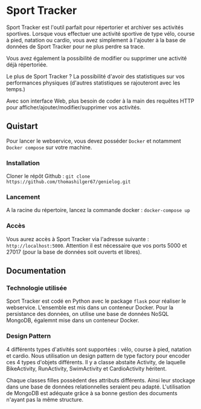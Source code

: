 # Sport Tracker

Sport Tracker est l'outil parfait pour répertorier et archiver ses activités sportives.
Lorsque vous effectuer une activité sportive de type vélo, course à pied, natation ou cardio, vous avez simplement à l'ajouter à la base de données de Sport Tracker pour ne plus perdre sa trace.

Vous avez également la possibilité de modifier ou supprimer une activité déjà répertoriée. 

Le plus de Sport Tracker ? La possibilité d'avoir des statistiques sur vos performances physiques (d'autres statistiques se rajouteront avec les temps.)


 Avec son interface Web, plus besoin de coder à la main des requêtes HTTP pour afficher/ajouter/modifier/supprimer vos activités.

 ## Quistart 

 Pour lancer le webservice, vous devez posséder `Docker` et notamment `Docker compose` sur votre machine. 

 ### Installation
 Cloner le répôt Github : `git clone https://github.com/thomashilger67/genielog.git`

 ### Lancement 
 A la racine du répertoire, lancez la commande docker : `docker-compose up`

 ### Accès 
 Vous aurez accès à Sport Tracker via l'adresse suivante : `http://localhost:5000`. 
 Attention il est nécessaire que vos ports 5000 et 27017 (pour la base de données soit ouverts et libres).


 ## Documentation 

 ### Technologie utilisée
 Sport Tracker est codé en Python avec le package `flask` pour réaliser le webservice. L'ensemble est mis dans un conteneur Docker. Pour la persistance des données, on utilise une base de données NoSQL MongoDB, égalemnt mise dans un conteneur Docker. 

### Design Pattern 
4 différents types d'ativités sont supportées : vélo, course à pied, natation et cardio. Nous utilisation un design pattern de type factory pour encoder ces 4 types d'objets différents. Il y a classe abstaite Activity, de laquelle BikeActivity, RunActivity, SwimActivity et CardioActivity héritent. 

Chaque classes filles possèdent des attributs différents. Ainsi leur stockage dans une base de données relationnelles seraient peu adapté. L'utilisation de MongoDB est adéquate grâce à sa bonne gestion des documents n'ayant pas la même structure.